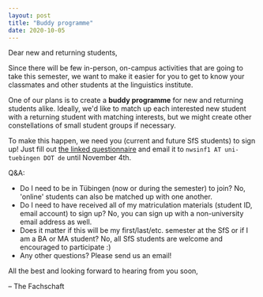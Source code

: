 ```yaml
---
layout: post
title: "Buddy programme"
date: 2020-10-05
---
```


Dear new and returning students,

Since there will be few in-person, on-campus activities that are going to take this semester, we want to make it easier for you to get to know your classmates and other students at the linguistics institute.

One of our plans is to create a **buddy programme** for new and returning students alike. Ideally, we'd like to match up each interested new student with a returning student with matching interests, but we might create other constellations of small student groups if necessary.

To make this happen, we need you (current and future SfS students) to sign up!
Just fill out [the linked questionnaire](/files/events/buddy-programme-2020.pdf) and email it to `nwsinf1 AT uni-tuebingen DOT de` until November 4th.

Q&A:
- Do I need to be in Tübingen (now or during the semester) to join? No, 'online' students can also be matched up with one another.
- Do I need to have received all of my matriculation materials (student ID, email account) to sign up? No, you can sign up with a non-university email address as well.
- Does it matter if this will be my first/last/etc. semester at the SfS or if I am a BA or MA student? No, all SfS students are welcome and encouraged to participate :)
- Any other questions? Please send us an email!

All the best and looking forward to hearing from you soon,

– The Fachschaft